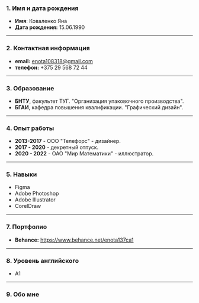 ### 1. **Имя и дата рождения**
+ **Имя**: Коваленко Яна 
+ **Дата рождения:** 15.06.1990
---
### 2. **Контактная информация**
+ **email:** enota108318@gmail.com 
+ **телефон:** +375 29 568 72 44
---
### 3. **Образование**
+ **БНТУ**, факультет ТУГ. "Организация упаковочного производства".
+ **БГАИ**, кафедра повышения квалификации. "Графический дизайн".
---
### 4. **Опыт работы**
+ **2013-2017** - ООО "Телефорс" - дизайнер.
+ **2017 - 2020** - декретный отпуск.
+ **2020 - 2022** - ОАО "Мир Математики" - иллюстратор.
---
### 5. **Навыки**
+ Figma
+ Adobe Photoshop
+ Adobe Illustrator
+ CorelDraw
---
### 7. **Портфолио**
+ **Behance:** https://www.behance.net/enota137ca1
---
### 8. **Уровень английского**
+ А1
---
### 9. **Обо мне**

